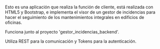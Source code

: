 Esto es una aplicación que realiza la función de cliente, está realizada con HTML5 y Bootstrap, e implementa el visor de un gestor de incidencias para hacer el seguimiento de los mantenimientos integrales en edificios de oficinas.

Funciona junto al proyecto 'gestor_incidencias_backend'.

Utiliza REST para la comunicación y Tokens para la autenticación.
